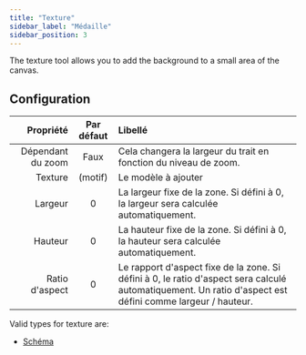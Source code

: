 ```yaml
---
title: "Texture"
sidebar_label: "Médaille"
sidebar_position: 3
---
```


The texture tool allows you to add the background to a small area of the canvas.

## Configuration

|         Propriété | Par défaut | Libellé                                                                                                                                                   |
| -----------------:|:----------:|:--------------------------------------------------------------------------------------------------------------------------------------------------------- |
| Dépendant du zoom |    Faux    | Cela changera la largeur du trait en fonction du niveau de zoom.                                                                                          |
|           Texture |  (motif)   | Le modèle à ajouter                                                                                                                                       |
|           Largeur |     0      | La largeur fixe de la zone. Si défini à 0, la largeur sera calculée automatiquement.                                                                      |
|           Hauteur |     0      | La hauteur fixe de la zone. Si défini à 0, la hauteur sera calculée automatiquement.                                                                      |
|    Ratio d'aspect |     0      | Le rapport d'aspect fixe de la zone. Si défini à 0, le ratio d'aspect sera calculé automatiquement. Un ratio d'aspect est défini comme largeur / hauteur. |

Valid types for texture are:

* [Schéma](../background#pattern)
